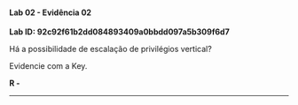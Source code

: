 
#### Lab 02 - Evidência 02

**Lab ID:  92c92f61b2dd084893409a0bbdd097a5b309f6d7**


Há a possibilidade de escalação de privilégios vertical?  
  
Evidencie com a Key.

**R -**

---
